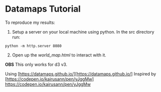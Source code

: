 # Datamaps Tutorial

To reproduce my results:
1. Setup a server on your local machine using python. In the src directory run:  
  <pre><code>python -m http.server 8080
</code></pre>

2. Open up the _world_map.html_ to interact with it.

**OBS** This only works for d3 v3.

Using [https://datamaps.github.io/][https://datamaps.github.io/]
Inspired by [https://codepen.io/kairusann/pen/yJggMw] https://codepen.io/kairusann/pen/yJggMw
